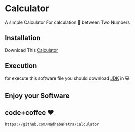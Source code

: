 # Calculator
A simple Calculator For calculation :pencil: between Two Numbers
## Installation

Download This [Calculator](https://github.com/MadhabaPatra/Calculator/blob/master/dist/Calculator.jar?raw=true)

## Execution

for execute this software file you should  download [JDK](https://www.oracle.com/technetwork/java/javase/downloads/jdk11-downloads-5066655.html) in :computer:

## Enjoy your Software

## code+coffee :heart:
```
https://github.com/MadhabaPatra/Calculator
```
